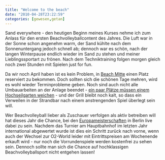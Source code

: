 ```yaml
---
title: "Welcome to the beach"
date: "2010-04-28T23:22:59"
categories: [gewesen,getan]
---
```


Sand everywhere - den heutigen Beginn meines Kurses nehme ich zum Anlass für den ersten Beachvolleyballcontent des Jahres. Die Luft war in der Sonne schon angenehm warm, der Sand kühlte nach dem Sonnenuntergang jedoch schnell ab; dennoch war es schön, nach der langen Winterpause endlich wieder im Sand zu stehen und meiner Lieblingssportart zu frönen. Nach dem Techniktraining folgen morgen gleich noch zwei Stunden mit Spielen just for fun.

Da wir noch April haben ist es kein Problem, in [Beach Mitte](http://www.beachmitte.de/) einen Platz reserviert zu bekommen. Doch sollten sich die schönen Tage mehren, wird es wohl wieder Terminprobleme geben. Noch sind auch nicht alle Umbauarbeiten an der Anlage beendet - [ein paar Plätze müssen einem Hochseilgarten weichen](http://www.beachmitte.de/eroeffnung-hochseilgarten-auf-beachmitte.html) - und der Grill bleibt noch kalt, so dass ein Verweilen in der Strandbar nach einem anstrengenden Spiel überlegt sein will.

Wer Beachvolleyball lieber als Zuschauer verfolgen als aktiv betreiben will hat dieses Jahr die Chance, bei den [Europameisterschaften](http://www.o2world.de/event/EUROPEAN-CHAMPIONSHIP-FINAL-2010/691.htm) in Berlin live dabei zu sein. Nachdem das Turnier am Hauptbahnhof im letzten Jahr international abgewertet wurde ist dies ein Schritt zurück nach vorne, wenn auch der Wechsel zur O2-World leider mit Eintrittspreisen am Wochenende erkauft wird - nur noch die Vorrundenspiele werden kostenfrei zu sehen sein. Dennoch sollte man sich die Chance auf hochklassigen Beachvolleyballsport nicht entgehen lassen!
